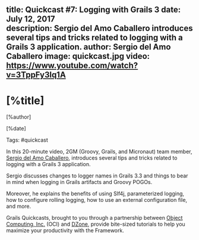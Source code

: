 title: Quickcast #7: Logging with Grails 3
date: July 12, 2017   
description: Sergio del Amo Caballero introduces several tips and tricks related to logging with a Grails 3 application.
author: Sergio del Amo Caballero
image: quickcast.jpg
video: https://www.youtube.com/watch?v=3TppFy3lq1A   
---

# [%title]

[%author]

[%date] 

Tags: #quickcast

In this 20-minute video, 2GM (Groovy, Grails, and Micronaut) team member, [Sergio del Amo Caballero](https://objectcomputing.com/products/2gm-team#caballero), introduces several tips and tricks related to logging with a Grails 3 application.

Sergio discusses changes to logger names in Grails 3.3 and things to bear in mind when logging in Grails artifacts and Groovy POGOs.

Moreover, he explains the benefits of using Slf4j, parameterized logging, how to configure rolling logging, how to use an external configuration file, and more.

Grails Quickcasts, brought to you through a partnership between [Object Computing, Inc.](https://objectcomputing.com/) (OCI) and [DZone](https://dzone.com/), provide bite-sized tutorials to help you maximize your productivity with the Framework.
